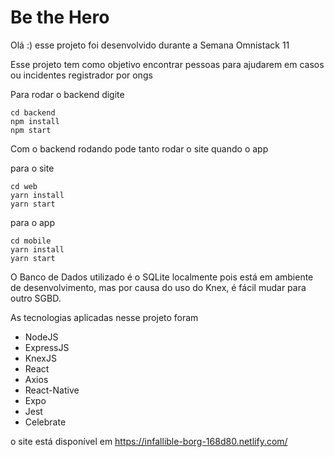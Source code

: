 # Be the Hero

Olá :) esse projeto foi desenvolvido durante a Semana Omnistack 11

Esse projeto tem como objetivo encontrar pessoas para ajudarem em casos ou incidentes registrador por ongs


Para rodar o backend digite


```
cd backend
npm install
npm start

```

Com o backend rodando pode tanto rodar o site quando o app

para o site

```
cd web
yarn install
yarn start

```

para o app

```
cd mobile
yarn install
yarn start

```

O Banco de Dados utilizado é o SQLite localmente pois está em ambiente de desenvolvimento,
mas por causa do uso do Knex, é fácil mudar para outro SGBD.


As tecnologias aplicadas nesse projeto foram

- NodeJS
- ExpressJS
- KnexJS
- React
- Axios
- React-Native
- Expo
- Jest
- Celebrate


o site está disponível em https://infallible-borg-168d80.netlify.com/
